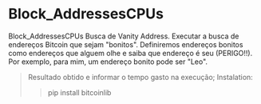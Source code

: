 # Block_AddressesCPUs
Block_AddressesCPUs
Busca de Vanity Address.
Executar a busca de endereços Bitcoin que sejam "bonitos".
Definiremos endereços bonitos como endereços que alguem olhe e saiba que endereço é seu (PERIGO!!). 
Por exemplo, para mim, um endereço bonito pode ser "Leo". 
> Resultado obtido e  informar o tempo gasto na execução;
Instalation:
>>pip install bitcoinlib